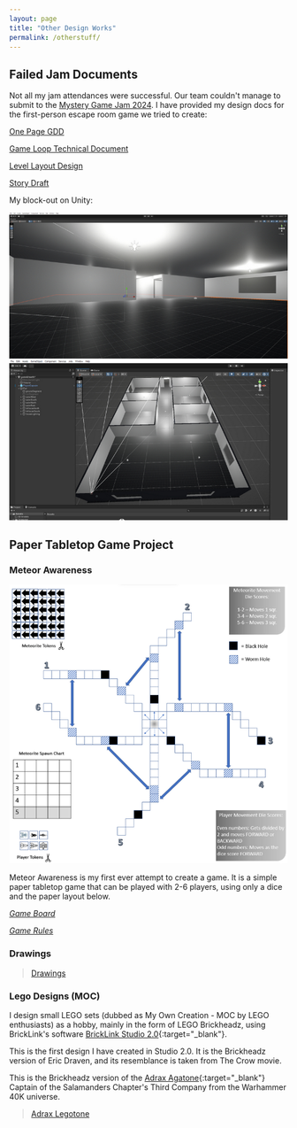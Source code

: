 ```yaml
---
layout: page
title: "Other Design Works"
permalink: /otherstuff/
---
```

## Failed Jam Documents

Not all my jam attendances were successful. Our team couldn't manage to submit to the [Mystery Game Jam 2024](https://itch.io/jam/mystery-game-jam-2024). I have provided my design docs for the first-person escape room game we tried to create:

[One Page GDD](/assets/gddDraft.pdf)

[Game Loop Technical Document](/assets/loopDraft.pdf)

[Level Layout Design](/assets/homeDesign.pdf)

[Story Draft](/assets/storyDraft.pdf)

My block-out on Unity:

![Picture 2](/assets/mysteryJam1.jpg)
![Picture 3](/assets/mysteryJam2.jpg)


## Paper Tabletop Game Project

<h3>Meteor Awareness</h3>

![Picture 1](/assets/metAwe.png)

Meteor Awareness is my first ever attempt to create a game. It is a simple paper tabletop game that can be played with 2-6 players, using only a dice and the paper layout below. 

*[Game Board](/assets/meteoriteAwareness.pdf)*

*[Game Rules](/assets/meteoriteAwareness-Rules.pdf)*

<section id="draw"><h3>Drawings</h3></section>

<blockquote class="imgur-embed-pub" lang="en" data-id="a/gTdwfMR" data-context="false" ><a href="//imgur.com/a/gTdwfMR">Drawings</a></blockquote><script async src="//s.imgur.com/min/embed.js" charset="utf-8"></script>

<section id="moc"><h3>Lego Designs (MOC)</h3></section>

 I design small LEGO sets (dubbed as My Own Creation - MOC by LEGO enthusiasts) as a hobby, mainly in the form of LEGO Brickheadz, using BrickLink's software [BrickLink Studio 2.0](https://www.bricklink.com/v3/studio/download.page){:target="_blank"}. 
 
 This is the first design I have created in Studio 2.0. It is the Brickheadz version of Eric Draven, and its resemblance is taken from The Crow movie.
 
<blockquote class="imgur-embed-pub" lang="en" data-id="a/qKMSk28" data-context="false" ><a href="//imgur.com/a/qKMSk28"></a></blockquote><script async src="//s.imgur.com/min/embed.js" charset="utf-8"></script>
 
 This is the Brickheadz version of the [Adrax Agatone](https://wh40k.lexicanum.com/wiki/Adrax_Agatone){:target="_blank"} Captain of the Salamanders Chapter's Third Company from the Warhammer 40K universe.
 
<blockquote class="imgur-embed-pub" lang="en" data-id="a/GcityZ4" data-context="false" ><a href="//imgur.com/a/GcityZ4">Adrax Legotone</a></blockquote><script async src="//s.imgur.com/min/embed.js" charset="utf-8"></script>



